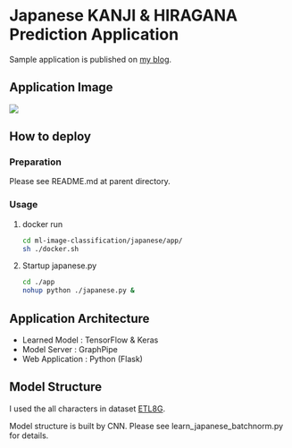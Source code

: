# Japanese KANJI & HIRAGANA Prediction Application

Sample application is published on [my blog](https://www.scpepper.tokyo/2019/04/18/post-313/).



## Application Image

<img class="aligncenter size-full" src="https://drive.google.com/uc?export=view&id=1wUoAll87EDuZBlIgvRFM2uC9Mpf5g8oc">


## How to deploy

### Preparation

Please see README.md at parent directory.

### Usage
1. docker run

   ```bash
   cd ml-image-classification/japanese/app/
   sh ./docker.sh
   ```

1. Startup japanese.py

   ```bash
   cd ./app
   nohup python ./japanese.py &
   ```
   
   
## Application Architecture

- Learned Model : TensorFlow & Keras
- Model Server : GraphPipe
- Web Application : Python (Flask)



## Model Structure

I used the all characters in dataset [ETL8G](http://etlcdb.db.aist.go.jp/?page_id=2461&lang=ja). 

Model structure is built by CNN. Please see learn_japanese_batchnorm.py for details.

